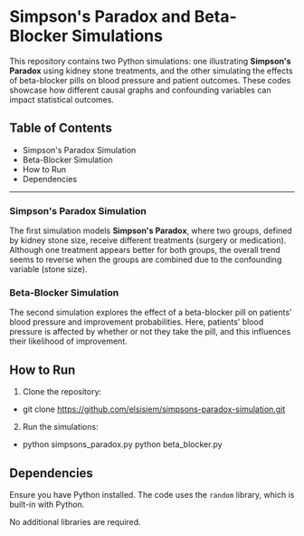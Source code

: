 # Simpson's Paradox and Beta-Blocker Simulations

This repository contains two Python simulations: one illustrating **Simpson's Paradox** using kidney stone treatments, and the other simulating the effects of beta-blocker pills on blood pressure and patient outcomes. These codes showcase how different causal graphs and confounding variables can impact statistical outcomes.

## Table of Contents
- Simpson's Paradox Simulation
- Beta-Blocker Simulation
- How to Run
- Dependencies

---

### Simpson's Paradox Simulation

The first simulation models **Simpson's Paradox**, where two groups, defined by kidney stone size, receive different treatments (surgery or medication). Although one treatment appears better for both groups, the overall trend seems to reverse when the groups are combined due to the confounding variable (stone size). 

### Beta-Blocker Simulation

The second simulation explores the effect of a beta-blocker pill on patients' blood pressure and improvement probabilities. Here, patients' blood pressure is affected by whether or not they take the pill, and this influences their likelihood of improvement.

## How to Run

1. Clone the repository:

- git clone https://github.com/elsisiem/simpsons-paradox-simulation.git

2. Run the simulations:

- python simpsons_paradox.py python beta_blocker.py

## Dependencies

Ensure you have Python installed. The code uses the `random` library, which is built-in with Python.

No additional libraries are required.

